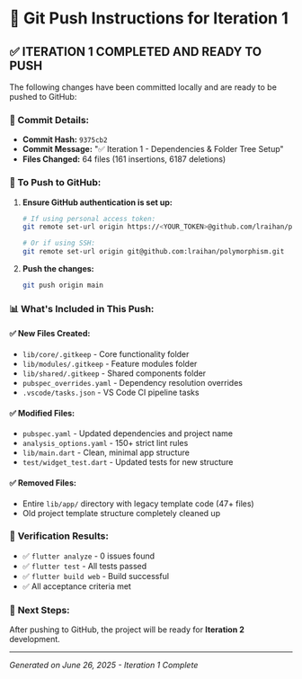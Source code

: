 # 🚀 Git Push Instructions for Iteration 1

## ✅ ITERATION 1 COMPLETED AND READY TO PUSH

The following changes have been committed locally and are ready to be pushed to GitHub:

### 📝 Commit Details:
- **Commit Hash:** `9375cb2`
- **Commit Message:** "✅ Iteration 1 - Dependencies & Folder Tree Setup"
- **Files Changed:** 64 files (161 insertions, 6187 deletions)

### 🔧 To Push to GitHub:

1. **Ensure GitHub authentication is set up:**
   ```bash
   # If using personal access token:
   git remote set-url origin https://<YOUR_TOKEN>@github.com/lraihan/polymorphism.git
   
   # Or if using SSH:
   git remote set-url origin git@github.com:lraihan/polymorphism.git
   ```

2. **Push the changes:**
   ```bash
   git push origin main
   ```

### 📊 What's Included in This Push:

#### ✅ **New Files Created:**
- `lib/core/.gitkeep` - Core functionality folder
- `lib/modules/.gitkeep` - Feature modules folder  
- `lib/shared/.gitkeep` - Shared components folder
- `pubspec_overrides.yaml` - Dependency resolution overrides
- `.vscode/tasks.json` - VS Code CI pipeline tasks

#### ✅ **Modified Files:**
- `pubspec.yaml` - Updated dependencies and project name
- `analysis_options.yaml` - 150+ strict lint rules
- `lib/main.dart` - Clean, minimal app structure
- `test/widget_test.dart` - Updated tests for new structure

#### ✅ **Removed Files:**
- Entire `lib/app/` directory with legacy template code (47+ files)
- Old project template structure completely cleaned up

### 🎯 **Verification Results:**
- ✅ `flutter analyze` - 0 issues found
- ✅ `flutter test` - All tests passed  
- ✅ `flutter build web` - Build successful
- ✅ All acceptance criteria met

### 🔄 **Next Steps:**
After pushing to GitHub, the project will be ready for **Iteration 2** development.

---
*Generated on June 26, 2025 - Iteration 1 Complete*

